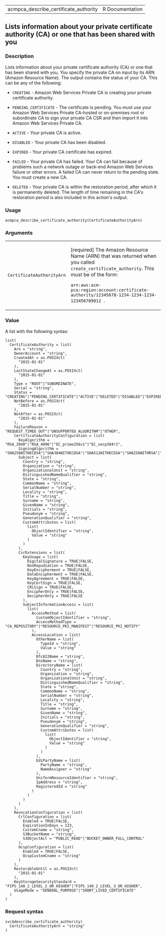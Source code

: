 <table style="width: 100%;">
<tbody>
<tr class="odd">
<td>acmpca_describe_certificate_authority</td>
<td style="text-align: right;">R Documentation</td>
</tr>
</tbody>
</table>

## Lists information about your private certificate authority (CA) or one that has been shared with you

### Description

Lists information about your private certificate authority (CA) or one
that has been shared with you. You specify the private CA on input by
its ARN (Amazon Resource Name). The output contains the status of your
CA. This can be any of the following:

-   `CREATING` - Amazon Web Services Private CA is creating your private
    certificate authority.

-   `PENDING_CERTIFICATE` - The certificate is pending. You must use
    your Amazon Web Services Private CA-hosted or on-premises root or
    subordinate CA to sign your private CA CSR and then import it into
    Amazon Web Services Private CA.

-   `ACTIVE` - Your private CA is active.

-   `DISABLED` - Your private CA has been disabled.

-   `EXPIRED` - Your private CA certificate has expired.

-   `FAILED` - Your private CA has failed. Your CA can fail because of
    problems such a network outage or back-end Amazon Web Services
    failure or other errors. A failed CA can never return to the pending
    state. You must create a new CA.

-   `DELETED` - Your private CA is within the restoration period, after
    which it is permanently deleted. The length of time remaining in the
    CA's restoration period is also included in this action's output.

### Usage

    acmpca_describe_certificate_authority(CertificateAuthorityArn)

### Arguments

<table>
<colgroup>
<col style="width: 35%" />
<col style="width: 65%" />
</colgroup>
<tbody>
<tr class="odd">
<td><code
id="acmpca_describe_certificate_authority_:_CertificateAuthorityArn">CertificateAuthorityArn</code></td>
<td><p>[required] The Amazon Resource Name (ARN) that was returned when
you called <code>create_certificate_authority</code>. This must be of
the form:</p>
<p><code>arn:aws:acm-pca:region:account:certificate-authority/12345678-1234-1234-1234-123456789012 </code>.</p></td>
</tr>
</tbody>
</table>

### Value

A list with the following syntax:

    list(
      CertificateAuthority = list(
        Arn = "string",
        OwnerAccount = "string",
        CreatedAt = as.POSIXct(
          "2015-01-01"
        ),
        LastStateChangeAt = as.POSIXct(
          "2015-01-01"
        ),
        Type = "ROOT"|"SUBORDINATE",
        Serial = "string",
        Status = "CREATING"|"PENDING_CERTIFICATE"|"ACTIVE"|"DELETED"|"DISABLED"|"EXPIRED"|"FAILED",
        NotBefore = as.POSIXct(
          "2015-01-01"
        ),
        NotAfter = as.POSIXct(
          "2015-01-01"
        ),
        FailureReason = "REQUEST_TIMED_OUT"|"UNSUPPORTED_ALGORITHM"|"OTHER",
        CertificateAuthorityConfiguration = list(
          KeyAlgorithm = "RSA_2048"|"RSA_4096"|"EC_prime256v1"|"EC_secp384r1",
          SigningAlgorithm = "SHA256WITHECDSA"|"SHA384WITHECDSA"|"SHA512WITHECDSA"|"SHA256WITHRSA"|"SHA384WITHRSA"|"SHA512WITHRSA",
          Subject = list(
            Country = "string",
            Organization = "string",
            OrganizationalUnit = "string",
            DistinguishedNameQualifier = "string",
            State = "string",
            CommonName = "string",
            SerialNumber = "string",
            Locality = "string",
            Title = "string",
            Surname = "string",
            GivenName = "string",
            Initials = "string",
            Pseudonym = "string",
            GenerationQualifier = "string",
            CustomAttributes = list(
              list(
                ObjectIdentifier = "string",
                Value = "string"
              )
            )
          ),
          CsrExtensions = list(
            KeyUsage = list(
              DigitalSignature = TRUE|FALSE,
              NonRepudiation = TRUE|FALSE,
              KeyEncipherment = TRUE|FALSE,
              DataEncipherment = TRUE|FALSE,
              KeyAgreement = TRUE|FALSE,
              KeyCertSign = TRUE|FALSE,
              CRLSign = TRUE|FALSE,
              EncipherOnly = TRUE|FALSE,
              DecipherOnly = TRUE|FALSE
            ),
            SubjectInformationAccess = list(
              list(
                AccessMethod = list(
                  CustomObjectIdentifier = "string",
                  AccessMethodType = "CA_REPOSITORY"|"RESOURCE_PKI_MANIFEST"|"RESOURCE_PKI_NOTIFY"
                ),
                AccessLocation = list(
                  OtherName = list(
                    TypeId = "string",
                    Value = "string"
                  ),
                  Rfc822Name = "string",
                  DnsName = "string",
                  DirectoryName = list(
                    Country = "string",
                    Organization = "string",
                    OrganizationalUnit = "string",
                    DistinguishedNameQualifier = "string",
                    State = "string",
                    CommonName = "string",
                    SerialNumber = "string",
                    Locality = "string",
                    Title = "string",
                    Surname = "string",
                    GivenName = "string",
                    Initials = "string",
                    Pseudonym = "string",
                    GenerationQualifier = "string",
                    CustomAttributes = list(
                      list(
                        ObjectIdentifier = "string",
                        Value = "string"
                      )
                    )
                  ),
                  EdiPartyName = list(
                    PartyName = "string",
                    NameAssigner = "string"
                  ),
                  UniformResourceIdentifier = "string",
                  IpAddress = "string",
                  RegisteredId = "string"
                )
              )
            )
          )
        ),
        RevocationConfiguration = list(
          CrlConfiguration = list(
            Enabled = TRUE|FALSE,
            ExpirationInDays = 123,
            CustomCname = "string",
            S3BucketName = "string",
            S3ObjectAcl = "PUBLIC_READ"|"BUCKET_OWNER_FULL_CONTROL"
          ),
          OcspConfiguration = list(
            Enabled = TRUE|FALSE,
            OcspCustomCname = "string"
          )
        ),
        RestorableUntil = as.POSIXct(
          "2015-01-01"
        ),
        KeyStorageSecurityStandard = "FIPS_140_2_LEVEL_2_OR_HIGHER"|"FIPS_140_2_LEVEL_3_OR_HIGHER",
        UsageMode = "GENERAL_PURPOSE"|"SHORT_LIVED_CERTIFICATE"
      )
    )

### Request syntax

    svc$describe_certificate_authority(
      CertificateAuthorityArn = "string"
    )
